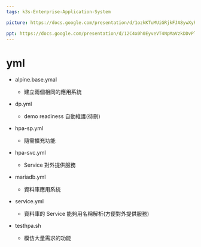 ```yaml
---
tags: k3s-Enterprise-Application-System

picture: https://docs.google.com/presentation/d/1ozkKTuMUiGRjkFJA8ywXyR60uVFIO38GSHLa_Tud0vQ/edit?usp=sharing

ppt: https://docs.google.com/presentation/d/12C4x0h0EyveVT4NpMaVzkDDvPlRcoU3jXwT7IgFecr0/edit?usp=sharing
---
```

# yml

- alpine.base.ymal
    - 建立兩個相同的應用系統

- dp.yml
    - demo readiness 自動維護(待刪) 

- hpa-sp.yml
	- 隨需擴充功能

- hpa-svc.yml
    - Service 對外提供服務

- mariadb.yml
    - 資料庫應用系統

- service.yml
    - 資料庫的 Service 能夠用名稱解析(方便對外提供服務)

- testhpa.sh
    - 模仿大量需求的功能


